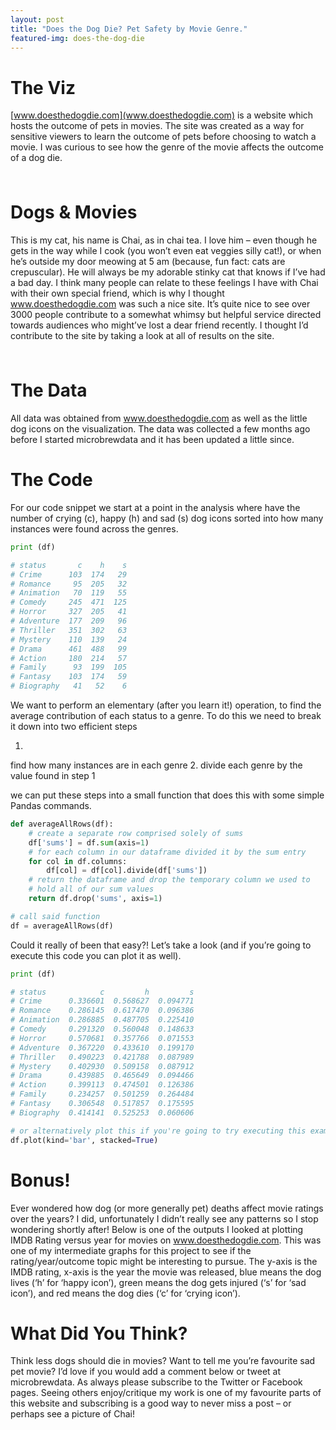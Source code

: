 ```yaml
---
layout: post
title: "Does the Dog Die? Pet Safety by Movie Genre."
featured-img: does-the-dog-die
---
```


# The Viz

[www.doesthedogdie.com](www.doesthedogdie.com) is a website which hosts the outcome of pets in movies.
The site was created as a way for sensitive viewers to learn the outcome of pets before choosing to watch a movie.
I was curious to see how the genre of the movie affects the outcome of a dog die.

### <image>

# Dogs & Movies

This is my cat, his name is Chai, as in chai tea.
I love him – even though he gets in the way while I cook (you won’t even eat veggies silly cat!), or when he’s outside my door meowing at 5 am (because, fun fact: cats are crepuscular).
He will always be my adorable stinky cat that knows if I’ve had a bad day.
I think many people can relate to these feelings I have with Chai with their own special friend, which is why I thought www.doesthedogdie.com was such a nice site.
It’s quite nice to see over 3000 people contribute to a somewhat whimsy but helpful service directed towards audiences who might’ve lost a dear friend recently.
I thought I’d contribute to the site by taking a look at all of results on the site.

### <image of beanie>

# The Data
All data was obtained from www.doesthedogdie.com as well as the little dog icons on the visualization.
The data was collected a few months ago before I started microbrewdata and it has been updated a little since.

# The Code
For our code snippet we  start at a point in the analysis where  have the number of crying (c), happy (h) and sad (s) dog icons sorted into how many instances were found across the genres.

```python
print (df)

# status       c    h    s
# Crime      103  174   29
# Romance     95  205   32
# Animation   70  119   55
# Comedy     245  471  125
# Horror     327  205   41
# Adventure  177  209   96
# Thriller   351  302   63
# Mystery    110  139   24
# Drama      461  488   99
# Action     180  214   57
# Family      93  199  105
# Fantasy    103  174   59
# Biography   41   52    6
```

We want to perform an elementary (after you learn it!) operation, to find the average contribution of each status to a genre.
To do this we need to break it down into two efficient steps

1.
find how many instances are in each genre
2.
divide each genre by the value found in step 1

we can put these steps into a small function that does this with some simple Pandas commands.

```python
def averageAllRows(df):
    # create a separate row comprised solely of sums
    df['sums'] = df.sum(axis=1)
    # for each column in our dataframe divided it by the sum entry
    for col in df.columns:
        df[col] = df[col].divide(df['sums'])
    # return the dataframe and drop the temporary column we used to
    # hold all of our sum values
    return df.drop('sums', axis=1)

# call said function
df = averageAllRows(df)
```

Could it really of been that easy?!
Let’s take a look (and if you’re going to execute this code you can plot it as well).

```python
print (df)

# status            c         h         s
# Crime      0.336601  0.568627  0.094771
# Romance    0.286145  0.617470  0.096386
# Animation  0.286885  0.487705  0.225410
# Comedy     0.291320  0.560048  0.148633
# Horror     0.570681  0.357766  0.071553
# Adventure  0.367220  0.433610  0.199170
# Thriller   0.490223  0.421788  0.087989
# Mystery    0.402930  0.509158  0.087912
# Drama      0.439885  0.465649  0.094466
# Action     0.399113  0.474501  0.126386
# Family     0.234257  0.501259  0.264484
# Fantasy    0.306548  0.517857  0.175595
# Biography  0.414141  0.525253  0.060606

# or alternatively plot this if you're going to try executing this example
df.plot(kind='bar', stacked=True)
```

# Bonus!
Ever wondered how dog (or more generally pet) deaths affect movie ratings over the years?
I did, unfortunately I didn’t really see any patterns so I stop wondering shortly after!
Below is one of the outputs I looked at plotting IMDB Rating versus year for movies on www.doesthedogdie.com.
This was one of my intermediate graphs for this project to see if the rating/year/outcome topic might be interesting to pursue.
 The y-axis is the IMDB rating, x-axis is the year the movie was released, blue means the dog lives (‘h’ for ‘happy icon’), green means the dog gets injured (‘s’ for ‘sad icon’), and red means the dog dies (‘c’ for ‘crying icon’).

# What Did You Think?
Think less dogs should die in movies?
Want to tell me you’re favourite sad pet movie?
I’d love if you would add a comment below or tweet at microbrewdata.
As always please subscribe to the Twitter or Facebook pages.
Seeing others enjoy/critique my work is one of my favourite parts of this website and subscribing is a good way to never miss a post – or perhaps see a picture of Chai!
